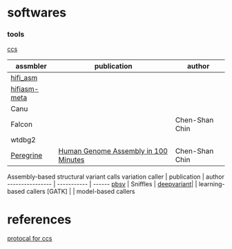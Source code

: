 # softwares
### tools
[ccs](https://github.com/PacificBiosciences/ccs)

assmbler | publication | author
-------- | ----------- | ------
[hifi_asm](https://github.com/chhylp123/hifiasm) | 
[hifiasm-meta](https://github.com/xfengnefx/hifiasm-meta) | 
Canu |
Falcon | | Chen-Shan Chin
wtdbg2 |
[Peregrine](https://github.com/cschin/peregrine) | [Human Genome Assembly in 100 Minutes](https://www.biorxiv.org/content/10.1101/705616v1) | Chen-Shan Chin



Assembly-based structural variant calls
variation caller | publication | author
---------------- | ----------- | ------
[pbsv](https://github.com/PacificBiosciences/pbsv) | 
Sniffles |
[deepvariant](https://github.com/google/deepvariant)| | learning-based callers
[GATK] | | model-based callers


# references
[protocal for ccs](https://www.biorxiv.org/content/10.1101/519025v2)
